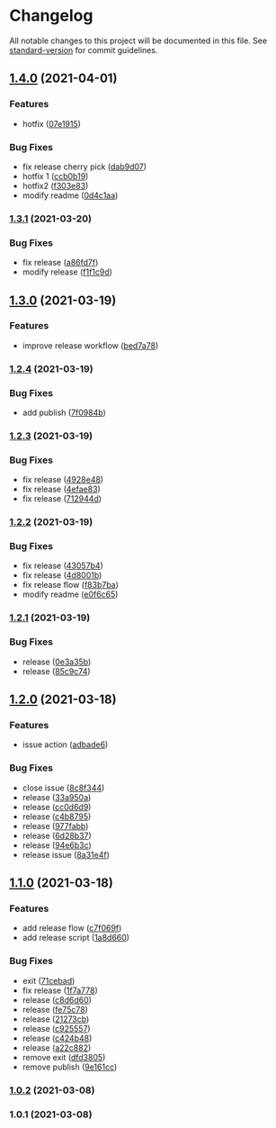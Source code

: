 # Changelog

All notable changes to this project will be documented in this file. See [standard-version](https://github.com/conventional-changelog/standard-version) for commit guidelines.

## [1.4.0](https://github.com/wmoai/wmoai-tesuto/compare/v1.3.1...v1.4.0) (2021-04-01)


### Features

* hotfix ([07e1915](https://github.com/wmoai/wmoai-tesuto/commit/07e1915cf5a76a275aee3ade095d2c412dd16ceb))


### Bug Fixes

* fix release cherry pick ([dab9d07](https://github.com/wmoai/wmoai-tesuto/commit/dab9d07b5d56f7efa689a838b745d082a699d2a0))
* hotfix 1 ([ccb0b19](https://github.com/wmoai/wmoai-tesuto/commit/ccb0b198d86a50d9bf318aa212fd0832c0252fed))
* hotfix2 ([f303e83](https://github.com/wmoai/wmoai-tesuto/commit/f303e834989692cdad9b77008128b14f09d89e06))
* modify readme ([0d4c1aa](https://github.com/wmoai/wmoai-tesuto/commit/0d4c1aa9d1fad8f624fe5e3e22a6cf6eb14a688f))

### [1.3.1](https://github.com/wmoai/wmoai-tesuto/compare/v1.3.0...v1.3.1) (2021-03-20)


### Bug Fixes

* fix release ([a86fd7f](https://github.com/wmoai/wmoai-tesuto/commit/a86fd7f0ba9ade95feeb801c493758d63d329006))
* modify release ([f1f1c9d](https://github.com/wmoai/wmoai-tesuto/commit/f1f1c9d1bbbf88c9f60fa0c0354e5ad03d0cfed0))

## [1.3.0](https://github.com/wmoai/wmoai-tesuto/compare/v1.2.4...v1.3.0) (2021-03-19)


### Features

* improve release workflow ([bed7a78](https://github.com/wmoai/wmoai-tesuto/commit/bed7a78668f6ee3ec2d5c7f5b7297c1f8706dc2e))

### [1.2.4](https://github.com/wmoai/wmoai-tesuto/compare/v1.2.3...v1.2.4) (2021-03-19)


### Bug Fixes

* add publish ([7f0984b](https://github.com/wmoai/wmoai-tesuto/commit/7f0984b1e812d6db231c5e8ffe761b2f7ca16080))

### [1.2.3](https://github.com/wmoai/wmoai-tesuto/compare/v1.2.2...v1.2.3) (2021-03-19)


### Bug Fixes

* fix release ([4928e48](https://github.com/wmoai/wmoai-tesuto/commit/4928e48a1fb2356d9774441bbe9a28ec915f7d89))
* fix release ([4efae83](https://github.com/wmoai/wmoai-tesuto/commit/4efae83629144c13cfd7985f5f08f1598499176f))
* fix release ([712944d](https://github.com/wmoai/wmoai-tesuto/commit/712944d8b612f492aeff502799809f098ed12955))

### [1.2.2](https://github.com/wmoai/wmoai-tesuto/compare/v1.2.1...v1.2.2) (2021-03-19)


### Bug Fixes

* fix release ([43057b4](https://github.com/wmoai/wmoai-tesuto/commit/43057b4327feb2738acacb37666192e8691b9f32))
* fix release ([4d8001b](https://github.com/wmoai/wmoai-tesuto/commit/4d8001bbad5748022090cdce157ae92315fd8bee))
* fix release flow ([f83b7ba](https://github.com/wmoai/wmoai-tesuto/commit/f83b7ba8fda027a533ebb2c95616df29b056fe4a))
* modify readme ([e0f6c65](https://github.com/wmoai/wmoai-tesuto/commit/e0f6c6574ec8dda091edf1023550d035b4fec0ed))

### [1.2.1](https://github.com/wmoai/wmoai-tesuto/compare/v1.2.0...v1.2.1) (2021-03-19)


### Bug Fixes

* release ([0e3a35b](https://github.com/wmoai/wmoai-tesuto/commit/0e3a35bfdf52c58ac278209189bcc45b097f80e5))
* release ([85c9c74](https://github.com/wmoai/wmoai-tesuto/commit/85c9c7455a01f50db93c512b153c18851dbf8e67))

## [1.2.0](https://github.com/wmoai/wmoai-tesuto/compare/v1.1.0...v1.2.0) (2021-03-18)


### Features

* issue action ([adbade6](https://github.com/wmoai/wmoai-tesuto/commit/adbade60a71c1aa2da6059c8db5fae7119706c1a))


### Bug Fixes

* close issue ([8c8f344](https://github.com/wmoai/wmoai-tesuto/commit/8c8f344a3f4c1658d0bc6dd630d3fd8f5ad01e66))
* release ([33a950a](https://github.com/wmoai/wmoai-tesuto/commit/33a950aa2de4548374a8d0e9490c3edbad691c89))
* release ([cc0d6d9](https://github.com/wmoai/wmoai-tesuto/commit/cc0d6d91db391970d71a7f8c0c0c0c4a7cfe9cf6))
* release ([c4b8795](https://github.com/wmoai/wmoai-tesuto/commit/c4b87958265e4128bacaa3f9634116c1dd1d6377))
* release ([977fabb](https://github.com/wmoai/wmoai-tesuto/commit/977fabb1a0608c5dab1898769da8900b2bb3ef32))
* release ([6d28b37](https://github.com/wmoai/wmoai-tesuto/commit/6d28b37551f3c1e63861cbd305e5953f185e3b3f))
* release ([94e6b3c](https://github.com/wmoai/wmoai-tesuto/commit/94e6b3c76ab9fc724e3b31bc8b173e81b3b9ca93))
* release issue ([8a31e4f](https://github.com/wmoai/wmoai-tesuto/commit/8a31e4f36606011e40c87d5fe6803bd7c85c05b6))

## [1.1.0](https://github.com/wmoai/wmoai-tesuto/compare/v1.0.2...v1.1.0) (2021-03-18)


### Features

* add release flow ([c7f069f](https://github.com/wmoai/wmoai-tesuto/commit/c7f069ff6ed3b1af9430c2145c90222c9184d959))
* add release script ([1a8d660](https://github.com/wmoai/wmoai-tesuto/commit/1a8d6602c1c085621e3af5e4240e4bb3f2d2b2c7))


### Bug Fixes

* exit ([71cebad](https://github.com/wmoai/wmoai-tesuto/commit/71cebad2f39b8897d69976d3200f9c5d6f2bd5f7))
* fix release ([1f7a778](https://github.com/wmoai/wmoai-tesuto/commit/1f7a778e6d492be6cd391076bfeb19f9dfd95ad9))
* release ([c8d6d60](https://github.com/wmoai/wmoai-tesuto/commit/c8d6d60340b0bb7ba28b8cb1a97b419660bf04e0))
* release ([fe75c78](https://github.com/wmoai/wmoai-tesuto/commit/fe75c78d044eba945fcd3862ca3720627bd02a40))
* release ([21273cb](https://github.com/wmoai/wmoai-tesuto/commit/21273cb90fd2e05056a0a5fe0c68b0a9b417bc71))
* release ([c925557](https://github.com/wmoai/wmoai-tesuto/commit/c925557a3fd15048ee79d48f36b47ed69c0bda80))
* release ([c424b48](https://github.com/wmoai/wmoai-tesuto/commit/c424b48f3a79aa490c04103182307907ce258a82))
* release ([a22c882](https://github.com/wmoai/wmoai-tesuto/commit/a22c8822cfda0b32c39b64fca8e1ef464ab1fd00))
* remove exit ([dfd3805](https://github.com/wmoai/wmoai-tesuto/commit/dfd380500fa49ad837b8850126e783dd5c69405d))
* remove publish ([9e161cc](https://github.com/wmoai/wmoai-tesuto/commit/9e161cc4fedd8db359395dcaf6282f9ba624760b))

### [1.0.2](///compare/v1.0.1...v1.0.2) (2021-03-08)

### 1.0.1 (2021-03-08)
